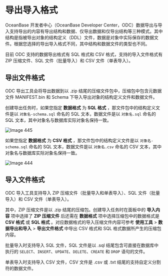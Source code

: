 导出导入格式 
===========================

OceanBase 开发者中心（OceanBase Developer Center，ODC）数据导出与导入支持导出的内容有导出结构和数据、仅导出数据和仅导出结构等三种模式。其中结构是指被导出对象的结构定义（DDL）文件，数据是对象中实际保存的数据文件。根据您选择的导出导入格式不同，其中结构和数据文件的类型也不同。

目前 ODC 支持的数据导出格式有 SQL 格式和 CSV 格式，支持的导入文件格式有 ZIP 压缩文件、SQL 文件（批量导入）和 CSV 文件（单表导入）。 

导出文件格式 
---------------------------

ODC 导出工具会将导出数据到以 .zip 结尾的压缩文件包中，压缩包中包含元数据文件 MANIFEST.bin 和 Schema 下导入导出对象的结构定义文件和数据文件。

创建导出任务时，如果您指定 **数据格式** 为 **SQL 格式** ，那文件包中的结构定义文件是以 `对象名-schema.sql` 命名的 SQL 文本，数据文件是以 `对象名.sql` 命名的 SQL 文本，其中对象名与数据库实际对象名保持一致。

![Image 445](https://help-static-aliyun-doc.aliyuncs.com/assets/img/zh-CN/2671938161/p263147.png)

如果您指定 **数据格式** 为 **CSV 格式** ，那文件包中的结构定义文件是以 `对象名-schema.sql` 命名的 SQL 文本，数据文件是以 `对象名.csv` 命名的 CSV 文本，其中对象名与数据库实际对象名保持一致。

![Image 444](https://help-static-aliyun-doc.aliyuncs.com/assets/img/zh-CN/3671938161/p263148.png)

导入文件格式 
---------------------------

ODC 导入工具支持导入 ZIP 压缩文件（批量导入和单表导入）、SQL 文件（批量导入）和 CSV 文件（单表导入）。

其中，ZIP 压缩文件是以 .zip 结尾的压缩包。创建导入任务时在面板中的 **导入内容** 项中选择了 **ZIP 压缩文件** 后还需在 **数据格式** 项中选择压缩包中的数据格式是 **CSV 格式** 或 **SQL 格式** 。对应数据格式的导入压缩文件内容可参考 **使用工具** > **数据导出和导入** > **导出文件格式** 中导出 CSV 格式和 SQL 格式数据所产生的压缩包内容。

批量导入时支持导入 SQL 文件，SQL 文件是以 .sql 结尾包含可直接在数据库中执行的 `SELECT`、`INSERT`、`UPDATE`、`DELETE`、`CREATE` 和 `DROP` 语句的文件。

单表导入时支持导入 CSV 文件，CSV 文件是 .csv 或 .txt 结尾的支持自定义分割符的数据文件。
